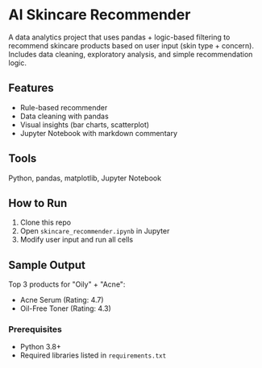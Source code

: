 # AI Skincare Recommender

A data analytics project that uses pandas + logic-based filtering to recommend skincare products based on user input (skin type + concern). Includes data cleaning, exploratory analysis, and simple recommendation logic.

## Features
- Rule-based recommender
- Data cleaning with pandas
- Visual insights (bar charts, scatterplot)
- Jupyter Notebook with markdown commentary

## Tools
Python, pandas, matplotlib, Jupyter Notebook

## How to Run
1. Clone this repo
2. Open `skincare_recommender.ipynb` in Jupyter
3. Modify user input and run all cells

## Sample Output
Top 3 products for "Oily" + "Acne":
- Acne Serum (Rating: 4.7)
- Oil-Free Toner (Rating: 4.3)

### Prerequisites

- Python 3.8+
- Required libraries listed in `requirements.txt`
